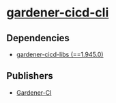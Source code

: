 # [gardener-cicd-cli](https://pypi.org/project/gardener-cicd-cli)

## Dependencies
- [gardener-cicd-libs (==1.945.0)](packages/g/gardener-cicd-libs.md)



## Publishers
- [Gardener-CI](https://pypi.org/user/Gardener-CI)

